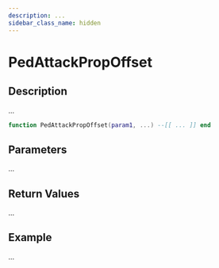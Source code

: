```yaml
---
description: ...
sidebar_class_name: hidden
---
```


# PedAttackPropOffset

## Description

...

```lua
function PedAttackPropOffset(param1, ...) --[[ ... ]] end
```

## Parameters

...

## Return Values

...

## Example

...

